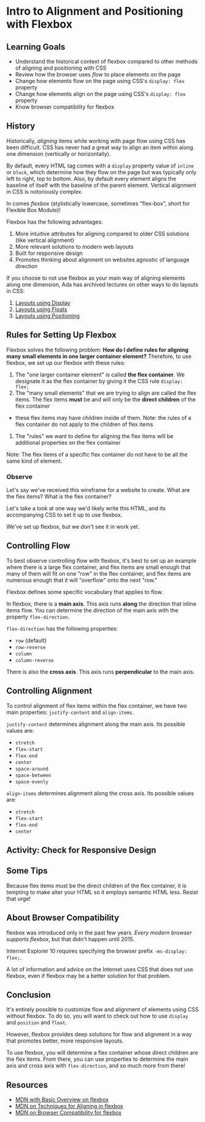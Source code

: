 # Intro to Alignment and Positioning with Flexbox

## Learning Goals
- Understand the historical context of flexbox compared to other methods of aligning and positioning with CSS
- Review how the browser uses _flow_ to place elements on the page
- Change how elements flow on the page using CSS's `display: flex` property
- Change how elements align on the page using CSS's `display: flex` property
- Know browser compatibility for flexbox

## History

Historically, _aligning_ items while working with page flow using CSS has been difficult. CSS has never had a great way to align an item within along one dimension (vertically or horizontally).

By default, every HTML tag comes with a `display` property value of `inline` or `block`, which determine how they flow on the page but was typically only left to right, top to bottom. Also, by default every element aligns the baseline of itself with the baseline of the parent element. Vertical alignment in CSS is notoriously complex.

In comes _flexbox_ (stylistically lowercase, sometimes "flex-box", short for Flexible Box Module)!

Flexbox has the following advantages:
1. More intuitive attributes for aligning compared to older CSS solutions (like vertical alignment)
1. More relevant solutions to modern web layouts
1. Built for responsive design
1. Promotes thinking about alignment on websites agnostic of language direction

If you choose to not use flexbox as your main way of aligning elements along one dimension, Ada has archived lectures on other ways to do layouts in CSS:
1. [Layouts using Display](archived/layout-display.md)
1. [Layouts using Floats](archived/layout-floats.md)
1. [Layouts using Positioning](archived/layout-positioning.md)

## Rules for Setting Up Flexbox

Flexbox solves the following problem: **How do I define rules for aligning many small elements in one larger container element?** Therefore, to use flexbox, we set up our flexbox with these rules:

1. The "one larger container element" is called **the flex container**. We designate it as the flex container by giving it the CSS rule `display: flex;`
1. The "many small elements" that we are trying to align are called the flex items. The flex items **must** be and will only be the **direct children** of the flex container
  - these flex items may have children inside of them. Note: the rules of a flex container do not apply to the children of flex items
1. The "rules" we want to define for aligning the flex items will be additional properties on the flex container

Note: The flex items of a specific flex container do not have to be all the same kind of element.

### Observe

Let's say we've received this wireframe for a website to create. What are the flex items? What is the flex container?

Let's take a look at one way we'd likely write this HTML, and its accompanying CSS to set it up to use flexbox.

We've set up flexbox, but we don't see it in work yet.

## Controlling Flow

To best observe controlling flow with flexbox, it's best to set up an example where there is a large flex container, and flex items are small enough that many of them will fit on one "row" in the flex container, and flex items are numerous enough that it will "overflow" onto the next "row."

Flexbox defines some specific vocabulary that applies to flow.

In flexbox, there is a **main axis**. This axis runs **along** the direction that inline items flow. You can determine the direction of the main axis with the property `flex-direction`.

`flex-direction` has the following properties:
- `row` (default)
- `row-reverse`
- `column`
- `column-reverse`

There is also the **cross axis**. This axis runs **perpendicular** to the main axis.

## Controlling Alignment

To control alignment of flex items within the flex container, we have two main properties: `justify-content` and `align-items`.

`justify-content` determines alignment along the main axis. Its possible values are:
- `stretch`
- `flex-start`
- `flex-end`
- `center`
- `space-around`
- `space-between`
- `space-evenly`

`align-items` determines alignment along the cross axis. Its possible values are:
- `stretch`
- `flex-start`
- `flex-end`
- `center`

## Activity: Check for Responsive Design


## Some Tips

Because flex items must be the direct children of the flex container, it is tempting to make alter your HTML so it employs semantic HTML less. Resist that urge!

## About Browser Compatibility

flexbox was introduced only in the past few years. *Every modern browser supports flexbox*, but that didn't happen until 2015.

Internet Explorer 10 requires specifying the browser prefix `-ms-display: flex;`.

A lot of information and advice on the Internet uses CSS that does not use flexbox, even if flexbox may be a better solution for that problem.

## Conclusion

It's entirely possible to customize flow and alignment of elements using CSS without flexbox. To do so, you will want to check out how to use `display` and `position` and `float`.

However, flexbox provides deep solutions for flow and alignment in a way that promotes better, more responsive layouts.

To use flexbox, you will determine a flex container whose direct children are the flex items. From there, you can use properties to determine the main axis and cross axis with `flex-direction`, and so much more from there!

## Resources
- [MDN with Basic Overview on flexbox](https://developer.mozilla.org/en-US/docs/Web/CSS/CSS_Flexible_Box_Layout/Basic_Concepts_of_Flexbox)
- [MDN on Techniques for Aligning in flexbox](https://developer.mozilla.org/en-US/docs/Web/CSS/CSS_Flexible_Box_Layout/Aligning_Items_in_a_Flex_Container)
- [MDN on Browser Compatibility for flexbox](https://developer.mozilla.org/en-US/docs/Web/CSS/CSS_Flexible_Box_Layout/Backwards_Compatibility_of_Flexbox)
